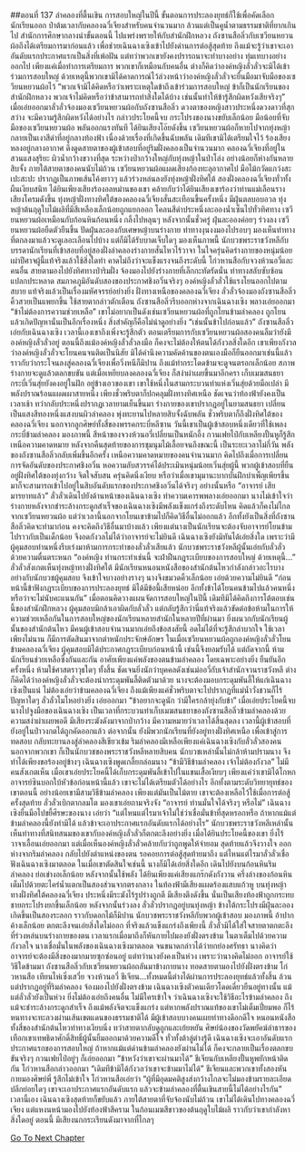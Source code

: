 ##ตอนที่ 137 ลำคลองที่ตื้นเขิน
การสอบใหญ่ในปีนี้ ขั้นตอนการประลองยุทธ์ก็ใช้เพื่อคัดเลือกนักเรียนออก ป่าต้มเวลากับคลองฉวี่เจียงสำหรับคนจำนวนมาก ล้วนแต่เป็นคูน้ำตามธรรมชาติที่ยากเกินไป สำนักการศึกษากลางนำขั้นตอนนี้ ไปแพร่งพรายให้กับสำนักฝึกหลวง ถังซานสือลิ่วกับเซวียนหยวนผ้อถึงได้เตรียมการมาก่อนแล้ว เพื่อช่วยเฉินฉางเซิงเข้าไปยังด่านการต่อสู้สุดท้าย ถึงแม้จะรู้ว่าเขาจะเอาอันดับแรกประกาศแรกเป็นสิ่งที่เพ้อฝัน แต่ทว่าพวกเขายังคงปรารถนาจะทำบางอย่าง ทุ่มเทบางอย่างออกไป เพียงแค่เมื่อทำการเตรียมการ พวกเขาก็เหมือนกับคนอื่น ต่างก็คิดว่าองค์หญิงลั่วลั่วจะมิได้เข้าร่วมการสอบใหญ่
ด้วยเหตุนี้พวกเขามิได้คาดการณ์ไว้ล่วงหน้าว่าองค์หญิงลั่วลั่วจะยื่นมือมาจับมือของเซวียนหยวนผ้อไว้
“พวกเจ้ามิได้คิดหรือว่าเพราะเหตุใดข้าถึงเข้าร่วมการสอบใหญ่ ข้าก็เป็นนักเรียนของสำนักฝึกหลวง พวกเจ้าไม่คิดหรือว่าข้าสามารถทำสิ่งใดได้บ้าง เช่นนั้นทำให้ข้ารู้สึกผิดหวังเสียจริงๆ”
เมื่อเอ่ยออกมาลั่วลั่วจ้องมองเซวียนหยวนผ้อกับถังซานสือลิ่ว ดวงตาของหญิงสาวประหนึ่งดวงดาวที่สุกสว่าง จะมีความรู้สึกผิดหวังได้อย่างไร
กล่าวประโยคนี้จบ กระโปรงของนางขยับเล็กน้อย มือน้อยที่จับมือของเซวียนหยวนผ้อ พลันออกแรงทันที
ได้ยินเสียงโอ๊ยดังขึ้น เซวียนหยวนผ้อก็หายไปจากทุ่งหญ้า กลายเป็นเงาสีดำที่อยู่กลางท้องฟ้า
เนื่องด้วยเรื่องที่เกิดขึ้นฉับพลัน เดิมทีเขามิได้เตรียมใจไว้ ร้องเสียงหลงอยู่กลางอากาศ ดึงดูดสายตาของผู้เข้าสอบที่อยู่ริมฝั่งคลองเป็นจำนวนมาก
คลองฉวี่เจียงที่อยู่ในสวนแสงสุริยะ ผิวน้ำกว้างขวางที่สุด ระหว่างป่ากว้างใหญ่กับทุ่งหญ้าในป่าโล่ง อย่างน้อยก็ห่างกันหลายสิบจั้ง
ภายใต้สายตาของคนนับไม่ถ้วน เซวียนหยวนผ้อแผดเสียงก้องทะลุอากาศไป มือไม้กวัดแกว่งสะเปะสะปะ ปรากฏเป็นภาพเส้นโค้งยาวๆ แล้วร่วงหล่นลงยังทุ่งหญ้าฝั่งทิศใต้
สองฝั่งคลองฉวี่เจียงทั่วทั้งผืนเงียบสนิท ได้ยินเพียงเสียงร้องอลหม่านของเขา คล้ายกับว่าได้ยินเสียงเขาร้องว่าท่านแม่เลือนราง
เสียงโครมดังขึ้น
ทุ่งหญ้าฝั่งทางทิศใต้ของคลองฉวี่เจียงสั่นสะเทือนขึ้นครั้งหนึ่ง มีฝุ่นตลบอบอวล ทุ่งหญ้าต้นฤดูใบไม้ผลิที่มีสีเหลืองเล็กน้อยถูกแยกออก โคลนสีดำประหนึ่งละอองน้ำเซ็นไปทั่วทิศทาง
เซวียนหยวนผ้อเหมือนกับก้อนหินก้อนหนึ่ง กลิ้งไปหลุนๆ
หลังจากนั้นชั่วครู่ ฝุ่นละอองค่อยๆ ร่วงลง เซวียนหยวนผ้อยืดตัวยืนขึ้น ปัดฝุ่นละอองกับเศษหญ้าบนร่างกาย ท่าทางงุนงงมองไปรอบๆ มองเห็นท่าทางที่ตกลงมาแล้วจะดูเลอะเลือนไปบ้าง แต่ก็มิได้รับบาดเจ็บใดๆ
มองเห็นภาพนี้ นักบวชพระราชวังหลีกับบรรดานักเรียนที่เข้าสอบที่อยู่สองฝั่งลำคลองร่างกายสั่นไหวไร้วาจา ในใจครุ่นคิดร่างกายของหนุ่มน้อยเผ่าปีศาจผู้นี้แท้จริงแล้วใช้สิ่งใดทำ คาดไม่ถึงว่าจะแข็งแรงจนถึงระดับนี้
โก่วหานสือกับจวงห้วนอวี่และคนอื่น สายตามองไปยังทิศทางป่าริมฝั่ง จ้องมองไปยังร่างกายที่เล็กกะทัดรัดนั่น ท่าทางสลับซับซ้อนแปลกประหลาด
สมภาคภูมิอันดับสองของประกาศชิงอวิ๋นจริงๆ องค์หญิงลั่วลั่วใช้แรงโยนออกไปตามสบาย แท้จริงแล้วเป็นเรื่องมหัศจรรย์อย่างยิ่ง
ฝั่งทางเหนือของคลองฉวี่เจียง ลั่วลั่วจ้องมองถังซานสือลิ่ว คิ้วสวยเป็นแพยกขึ้น ใช้สายตากล่าวตักเตือน
ถังซานสือลิ่วรีบออกห่างจากเฉินฉางเซิง พลางเอ่ยออกมา “ข้าไม่ต้องการความช่วยเหลือ”
เขาไม่อยากเป็นดังเช่นเซวียนหยวนผ้อที่ถูกโยนข้ามลำคลอง ถูกโยนแล้วเกิดปัญหานั่นเป็นอีกเรื่องหนึ่ง สิ่งสำคัญก็คือไม่น่าดูอย่างยิ่ง
“เช่นนั้นข้าไปก่อนแล้ว”
ถังซานสือลิ่วเอ่ยกับเฉินฉางเซิง เวลานี้เองเขาถึงเพิ่งจะรู้สึกตัว ตอนเตรียมการกับเซวียนหยวนผ้อสองคนลืมว่ายังมีองค์หญิงลั่วลั่วอยู่ ตอนนี้ถึงแม้องค์หญิงลั่วลั่วลงมือ ก็คงจะไม่ต้องให้ตนได้กังวลสิ่งใดอีก เขาเพียงกังวลว่าองค์หญิงลั่วลั่วจะโยนคนจนติดเป็นนิสัย มิได้คำนึงความคัดค้านของตนเองมือก็ยืนออกมาเช่นนี้แล้ว ราวกับว่ากระโจนลงสู่คลองฉวี่เจียงเพื่อวิ่งหนีก็มิปาน
ถึงแม้ท่ากระโดดข้ามจะดูจนตรอกเล็กน้อย สภาพร่างกายจะดูแล้วตลกขบขัน แต่เมื่อเหยียบลงคลองฉวี่เจียง ก็สง่าผ่าเผยขึ้นมาอีกครา
เก็บเมฆสนธยา
กระบี่เวิ่นสุ่ยยังคงอยู่ในฝัก อยู่ข้างเอวของเขา เขาใช้หนึ่งในสามกระบวนท่าแห่งเวิ่นสุ่ยด้วยมือเปล่า
มีพลังปราณร้อนแผดเผาสายหนึ่ง เพียงชั่วพริบตาก็ปกคลุมฝั่งทางทิศเหนือ ชัดเจนว่าท้องฟ้ายังคงเป็นเวลาเช้า ทว่ากลับประหนึ่งปรากฏเวลายามเย็นขึ้นมา
ร่างกายของเขาปรากฏอยู่ในยามสนธยา เปลี่ยนเป็นแสงสีทองหนึ่งแสงบนผิวลำคลอง พุ่งทะยานไปหลายสิบจั้งฉับพลัน ชั่วพริบตาก็ถึงฝั่งทิศใต้ของคลองฉวี่เจียง
นอกจากลูกศิษย์ทั้งสี่ของพรรคกระบี่หลีซาน วันนี้เขาเป็นผู้เข้าสอบหนึ่งเดียวที่ใช้เพลงกระบี่ข้ามลำคลอง
มองภาพนี้ สีหน้าของจวงห้วนอวี่เปลี่ยนเป็นหนักอึ้ง กวนเฟยไป๋กับเหลียงปั้นหูก็รู้สึกเหนือความคาดหมาย
หลังจากคืนสุดท้ายของการชุมนุมไม้เลื้อยจนถึงขณะนี้ เป็นระยะเวลาไม่กี่วัน พลังของถังซานสือลิ่วกลับเพิ่มขึ้นอีกครั้ง เหนือความคาดหมายของคนจำนวนมาก คิดไปถึงเมื่อการเปลี่ยนการจัดอันดับของประกาศชิงอวิ๋น หอความลับสวรรค์ได้ประเมินหนุ่มน้อยเวิ่นสุ่ยผู้นี้ พวกผู้เข้าสอบที่ยืนอยู่ฝั่งทิศใต้ของทุ่งกว้าง จิตใจสับสน ครุ่นคิดนิ่งเงียบ หรือว่าเมื่อเขามุมานะบากบั่นฝึกบำเพ็ญเพียรขึ้นมาก็จะสามารถเข้าไปอยู่ในสิบอันดับแรกของประกาศชิงอวิ๋นได้จริงๆ อย่างนั้นหรือ
“อาจารย์ เสียมารยาทแล้ว” ลั่วลั่วเดินไปยังด้านหน้าของเฉินฉางเซิง ทำความเคารพพลางเอ่ยออกมา
นางไม่เข้าใจว่าร่างกายหลังจากชำระล้างกระดูกสำเร็จของเฉินฉางเซิงมีพลังแข็งแกร่งถึงระดับไหน คิดแล้วก็คงไม่ไกลจากเซวียนหยวนผ้อ แต่ว่าเวลานี้นอกจากโยนเขาข้ามไปก็คิดวิธีอื่นไม่ออกแล้ว อีกทั้งยังเป็นสิ่งที่ถังซานสือลิ่วคิดจะทำมาก่อน คงจะคิดถึงวิธีอื่นมาบ้างแล้ว เพียงแต่นางเป็นนักเรียนจะต้องจับอาจารย์โยนข้ามไปราวกับเป็นเด็กน้อย จึงอดกังวลไม่ได้ว่าอาจารย์จะไม่ยินดี
เฉินฉางเซิงยังมิทันได้เอ่ยสิ่งใด เพราะว่ามีผู้คุมสอบท่านหนึ่งรีบเร่งมาห้ามการกระทำของลั่วลั่วเสียแล้ว
นักบวชพระราชวังหลีผู้นั้นเอ่ยกับลั่วลั่วด้วยความตื่นตระหนก “องค์หญิง ท่านกระทำเช่นนี้ จะฝ่าฝืนกฎระเบียบของการสอบใหญ่ ด้วยเหตุนี้...”
ลั่วลั่วสังเกตเห็นทุ่งหญ้าทางฝั่งทิศใต้ มีนักเรียนหนอนหนังสือของสำนักต้นไหวกำลังกล่าวอะไรบางอย่างกับนักบวชผู้คุมสอบ จึงเข้าใจบางอย่างรางๆ นางจึงขมวดคิ้วเล็กน้อย เอ่ยด้วยความไม่ยินดี “ก่อนหน้านี้ข้าฟังกฎระเบียบของการประลองยุทธ์ มิได้มีข้อนี้เสียหน่อย อีกทั้งข้าได้โยนคนข้ามไปแล้วคนหนึ่ง หรือว่าจะไม่นับคะแนนกัน”
เมื่อตอนคิดวางแผนจัดการสอบใหญ่ในปีนี้ เดิมทีมิได้คิดถึงการโต้ตอบเช่นนี้ของสำนักฝึกหลวง ผู้คุมสอบมิกล้าเอาผิดกับลั่วลั่ว แต่กลับรู้สึกว่านี่แท้จริงแล้วขัดต่อข้อห้ามในการให้ความช่วยเหลือกันในการสอบใหญ่ของนักเรียนหลายสำนักในหลายปีที่ผ่านมา ยิ่งผนวกกับนักเรียนผู้นั้นของสำนักต้นไหว มีคนผู้เข้าสอบจำนวนมากเอ่ยถึงข้อสงสัยนี้ อดไม่ได้ที่จะรู้สึกลำบากใจ
ใช้เวลาเพียงไม่นาน ก็มีการตัดสินมาจากตำหนักประจักษ์อักษร ในเมื่อเซวียนหยวนผ้อถูกองค์หญิงลั่วลั่วโยนข้ามคลองฉวี่เจียง ผู้คุมสอบมิได้ประกาศกฎระเบียบก่อนหน้านี้ เช่นนี้จึงยอมรับได้ แต่ถัดจากนี้ ห้ามนักเรียนช่วยเหลือซึ่งกันและกัน อาศัยเพียงแค่พลังของตนข้ามลำคลอง โดยเฉพาะอย่างยิ่ง ยืนยันอีกครั้งหนึ่ง ห้ามใช้ศาสตราวุธใดๆ ทั้งสิ้น
ชัดเจนยิ่งนักว่าบุคคลดังเช่นม่ออวี่กับเจ้าสำนักจวนราชวังหลี ต่างก็คิดได้ว่าองค์หญิงลั่วลั่วจะต้องนำกระดุมพันลี้ติดตัวมาด้วย นางจะต้องมอบกระดุมพันลี้ให้แก่เฉินฉางเซิงเป็นแน่ ไม่ต้องเอ่ยว่าข้ามคลองฉวี่เจียง ถึงแม้เพียงแค่ชั่วพริบตาจะไปปรากฏที่แม่น้ำวั่งชวนก็ไร้ปัญหาใดๆ
ลั่วลั่วโมโหอย่างยิ่ง เอ่ยออกมา “ข้าอยากจะดูนัก ว่ามีใครกล้ายุ่งกับข้า”
เมื่อเอ่ยประโยคนี้จบ นางไปจูงมือของเฉินฉางเซิง
เป็นเวลาที่กระบวนท่าเก็บเมฆสนธยาของถังซานสือลิ่วข้ามลำคลองด้วยความสง่าผ่าเผยพอดี มีเสียงระฆังดังมาจากป่ากว้าง มีความหมายว่าเวลาได้สิ้นสุดลง เวลานี้ผู้เข้าสอบที่ยังอยู่ในป่าวงกตได้ถูกคัดออกแล้ว ต่อจากนั้น ยังมีพวกนักเรียนที่ยังอยู่ทางฝั่งทิศเหนือ เพื่อเข้าสู่การทดสอบ กลับทะยานลงสู่ลำคลองสีเขียวเข้ม
ริมลำคลองมีเหลือเพียงแค่เฉินฉางเซิงกับลั่วลั่วสองคน
นอกจากพวกเขา ก็เป็นนักบวชของพระราชวังหลีหลายสิบคน นักบวชเหล่านั้นไม่กล้าห้ามปรามนาง จึงทำได้เพียงขอร้องอยู่ข้างๆ
เฉินฉางเซิงพูดเกลี้ยกล่อมนาง “ข้ามีวิธีข้ามลำคลอง เจ้าไม่ต้องกังวล”
ไม่มีคนสังเกตเห็น เมื่อเขาเอ่ยประโยคนี้ได้เก็บกระดุมพันลี้เข้าไปในแขนเสื้อเงียบๆ เพียงแค่ว่าเขามิได้โกหก อาจารย์ซินบอกใบ้หัวข้อก่อนหน้านี้แล้ว เขาจะไม่ได้เตรียมตัวได้อย่างไร อีกทั้งตามระดับวิทยายุทธ์ของเขาตอนนี้ อย่างน้อยเขามีสามวิธีข้ามลำคลอง เพียงแต่มันเป็นไม้ตาย เขาจะต้องเหลือไว้ใช้เมื่อการต่อสู้ครั้งสุดท้าย
ลั่วลั่วเบิกตากลมโต มองเขาเอ่ยถามจริงจัง “อาจารย์ ท่านมั่นใจได้จริงๆ หรือไม่”
เฉินฉางเซิงยื่นมือไปขยี้ศีรษะของนาง เอ่ยว่า “แต่ไหนแต่ไรมาเจ้าไม่ใช่ว่าเชื่อมั่นข้าที่สุดหรอกหรือ ถ้าหากแม้แต่ข้ามลำคลองนี้ยังทำมิได้ แล้วข้าจะเอาประกาศแรกอันดับแรกได้อย่างไร”
นักบวชพระราชวังหลีเหล่านั้นเห็นท่าทางที่สนิทสนมของเขากับองค์หญิงลั่วลั่วก็ตกตะลึงอย่างยิ่ง เมื่อได้ยินประโยคนี้ของเขา ยิ่งไร้วาจาเอื้อนเอ่ยออกมา แต่เมื่อเห็นองค์หญิงลั่วลั่วคล้ายกับว่าถูกพูดให้จำยอม สุดท้ายแล้วจึงวางใจ ออกห่างจากริมลำคลอง กลับไปยังตำแหน่งของตน รอคอยการต่อสู้สุดท้ายมาถึง
แต่ไหนแต่ไรมาลั่วลั่วเชื่อฟังเฉินฉางเซิงมาตลอด ในเมื่อเขาตัดสินใจเช่นนี้ นางก็มิได้เอ่ยสิ่งใดอีก เดินไปยังบนก้อนหินริมลำคลอง ย่อเข่างอเล็กน้อย หลังจากนั้นใช้พลัง
ได้ยินเพียงแค่เสียงแกร๊กดังกังวาน ครึ่งล่างของก้อนหินเต็มไปด้วยตะไคร่น้ำแตกเป็นสองส่วนจากตรงกลาง
ในท้องฟ้ามีเสียงแผดร้องแสบแก้วหู
บนทุ่งหญ้าทางฝั่งทิศใต้คลองฉวี่เจียง ประหนึ่งมีระฆังไร้รูปร่างถูกตี มีเสียงตึงดังขึ้น
นั่นเป็นเสียงท้องฟ้าถูกกระทบ
ชายกระโปรงยกขึ้นเล็กน้อย หลังจากนั้นร่วงลง
ลั่วลั่วปรากฏอยู่บนทุ่งหญ้า ข้างใต้กระโปรงมีฝุ่นละอองเกิดขึ้นเป็นสองระลอก ราวกับดอกไม้ก็มิปาน
นักบวชพระราชวังหลีกับพวกผู้เข้าสอบ มองภาพนี้ อ้าปากค้างเล็กน้อย ตกตะลึงจนเอ่ยสิ่งใดไม่ออก ที่จริงแล้วแข็งแกร่งถึงเพียงนี้
ลั่วลั่วมิได้ใส่ใจสายตาตกตะลึงที่ร่วงหล่นบนร่างกายของตน เวลาแรกเมื่อมาถึงก็หันกายไปมองยังฝั่งตรงข้าม ในตาเต็มไปด้วยความกังวลใจ
นางเชื่อมั่นในพลังของเฉินฉางเซิงมาตลอด จนขนาดกล่าวได้ว่ายกย่องศรัทธา นางคิดว่าอาจารย์จะต้องมีสิ่งของมากมายซุกซ่อนอยู่ แต่ทว่านางยังคงเป็นห่วง เพราะว่านางคิดไม่ออก อาจารย์ใช้วิธีใดข้ามมา
ถังซานสือลิ่วกับเซวียนหยวนผ้อถลันมาข้างกายนาง ทอดสายตามองไปยังฝั่งตรงข้าม
โก่วหานสือ เทียนไห่เซิ่งเสวี่ย จวงห้วนอวี่ ชีเจียน...ทั้งหมดนี้ต่างได้ผ่านการประลองยุทธ์แล้วทั้งสิ้น ล้วนแต่ปรากฏอยู่ที่ริมลำคลอง จ้องมองไปยังฝั่งตรงข้าม
เฉินฉางเซิงตัวคนเดียวโดดเดี่ยวยืนอยู่ทางนั้น
แม้แต่ลั่วลั่วยังเป็นห่วง ยิ่งไม่ต้องเอ่ยถึงคนอื่น
ไม่มีใครเข้าใจ ว่าเฉินฉางเซิงจะใช้วิธีอะไรข้ามลำคลอง
ถึงแม้จะชำระล้างกระดูกสำเร็จ ถึงแม้พลังจิตจะแข็งแกร่ง แต่หากพลังปราณแท้ของเขาไม่เต็มเปี่ยมพอ ก็ไร้หนทางจะทะลวงผ่านเส้นเขตแดนของธรรมชาติได้
มีผู้เข้าสอบบางคนเผยท่าทางดีอกดีใจ
หนอนหนังสือทั้งสี่ของสำนักต้นไหวท่าทางเงียบนิ่ง ทว่าสายตากลับดูถูกและเย้ยหยัน
ศิษย์น้องของวัดพยัคฆ์ลำธารของเทือกเขาเทพธิดาศักดิ์สิทธิ์ผู้นั้นยิ้มออกมาด้วยความดีใจ
ทั่วทั้งต้าลู่ต่างรู้ดี เฉินฉางเซิงจะเอาอันดับแรกประกาศแรกของการสอบใหญ่ ถ้าหากแม้แต่ด่านข้ามลำคลองยังผ่านไม่ได้ ก็คงจะกลายเป็นเรื่องตลกขบขันจริงๆ
กวนเฟยไป๋อยู่ๆ ก็เอ่ยออกมา “ข้าหวังว่าเขาจะผ่านมาได้”
ชีเจียนกับเหลียงปั้นหูพยักหน้าติดกัน
โก่วหานสือกล่าวออกมา “เดิมทีข้ามิได้กังวลว่าเขาจะข้ามมาไม่ได้”
ชีเจียนและพวกเขาทั้งสองหันกายมองศิษย์พี่ รู้สึกไม่เข้าใจ
โก่วหานสือเอ่ยว่า “ผู้ที่มีอุดมคติสูงส่งกว้างไกลจะไม่มองข้ามรายละเอียดปลีกย่อยใดๆ เขาจะเอาประกาศแรกอันดับแรก แล้วจะข้ามลำคลองที่ตื้นเขินสายนี้ไม่ได้อย่างไรกัน”
เวลานี้เอง เฉินฉางเซิงสุดท้ายก็ขยับแล้ว
ภายใต้สายตาที่จับจ้องนับไม่ถ้วน เขาไม่ได้เดินไปทางคลองฉวี่เจียง แต่แหงนหน้ามองไปยังท้องฟ้าสีคราม
ในก้อนเมฆสีขาวของต้นฤดูใบไม้ผลิ ราวกับว่าเขากำลังหาสิ่งใดอยู่
ตอนนี้ มีเสียงนกกระเรียนดังมาจากที่ไกลๆ




[Go To Next Chapter]( ./139.md)